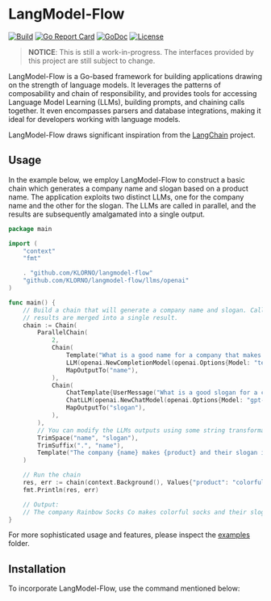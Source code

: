 # LangModel-Flow

[![Build](https://img.shields.io/github/actions/workflow/status/KLORNO/langmodel-flow/go.yml?branch=main&logo=github)](https://github.com/KLORNO/langmodel-flow/actions)
[![Go Report Card](https://goreportcard.com/badge/github.com/KLORNO/langmodel-flow)](https://goreportcard.com/report/github.com/KLORNO/langmodel-flow)
[![GoDoc](https://pkg.go.dev/badge/github.com/KLORNO/langmodel-flow)](https://pkg.go.dev/github.com/KLORNO/langmodel-flow)
[![License](https://img.shields.io/github/license/KLORNO/langmodel-flow)](/LICENSE)

> **NOTICE**: This is still a work-in-progress. The interfaces provided by this project are still subject to change.

LangModel-Flow is a Go-based framework for building applications drawing on the strength of language models. It leverages the patterns of composability and chain of responsibility, and provides tools for accessing Language Model Learning (LLMs), building prompts, and chaining calls together. It even encompasses parsers and database integrations, making it ideal for developers working with language models.

LangModel-Flow draws significant inspiration from the [LangChain](https://docs.langchain.com/docs) project.

## Usage

In the example below, we employ LangModel-Flow to construct a basic chain which generates a company name and slogan based on a product name. The application exploits two distinct LLMs, one for the company name and the other for the slogan. The LLMs are called in parallel, and the results are subsequently amalgamated into a single output.

```go
package main

import (
    "context"
    "fmt"

    . "github.com/KLORNO/langmodel-flow"
    "github.com/KLORNO/langmodel-flow/llms/openai"
)

func main() {
    // Build a chain that will generate a company name and slogan. Calls to the OpenAI API are made in parallel, and the 
    // results are merged into a single result.
    chain := Chain(
        ParallelChain(
            2,
            Chain(
                Template("What is a good name for a company that makes {product}?"),
                LLM(openai.NewCompletionModel(openai.Options{Model: "text-davinci-003", Temperature: 1})),
                MapOutputTo("name"),
            ),
            Chain(
                ChatTemplate{UserMessage("What is a good slogan for a company that makes {product}?")},
                ChatLLM(openai.NewChatModel(openai.Options{Model: "gpt-3.5-turbo", Temperature: 1})),
                MapOutputTo("slogan"),
            ),
        ),
        // You can modify the LLMs outputs using some string transformation handlers
        TrimSpace("name", "slogan"),
        TrimSuffix(".", "name"),
        Template("The company {name} makes {product} and their slogan is {slogan}."),
    )

    // Run the chain
    res, err := chain(context.Background(), Values{"product": "colorful sockets"})
    fmt.Println(res, err)

    // Output:
    // The company Rainbow Socks Co makes colorful socks and their slogan is "Life is too short for boring socks – let us add some color to your steps!". <nil>
}

```

For more sophisticated usage and features, please inspect the [examples](/examples) folder.

## Installation

To incorporate LangModel-Flow, use the command mentioned below: